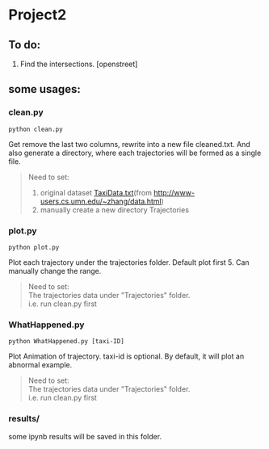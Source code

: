 # Project2

## To do:

1. Find the intersections. [openstreet]

## some usages:
### clean.py
	python clean.py

Get remove the last two columns, rewrite into a new file cleaned.txt. And also generate a directory, where each trajectories will be formed as a single file.  
>Need to set:  
>1. original dataset [TaxiData.txt](http://www-users.cs.umn.edu/~tianhe/BIGDATA/UrbanCPS/TaxiData/TaxiData)(from http://www-users.cs.umn.edu/~zhang/data.html)   
>2. manually create a new directory Trajectories

### plot.py
	python plot.py

Plot each trajectory under the trajectories folder.
Default plot first 5. Can manually change the range.
>Need to set:  
>The trajectories data under "Trajectories" folder.  
>i.e. run clean.py first

### WhatHappened.py
	python WhatHappened.py [taxi-ID]
	
Plot Animation of trajectory. taxi-id is optional. By default, it will plot an abnormal example.  
>Need to set:  
>The trajectories data under "Trajectories" folder.  
>i.e. run clean.py first

### results/
some ipynb results will be saved in this folder. 
